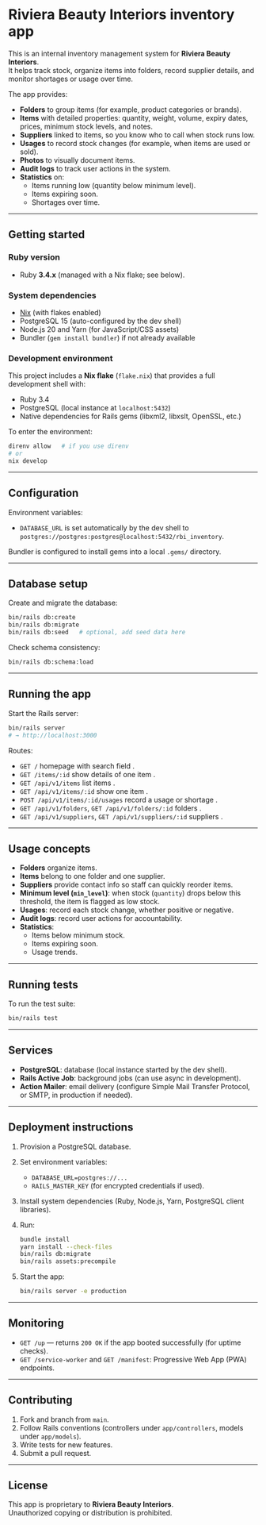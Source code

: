 # Riviera Beauty Interiors inventory app

This is an internal inventory management system for **Riviera Beauty
Interiors**.  
It helps track stock, organize items into folders, record supplier
details, and monitor shortages or usage over time.

The app provides:

- **Folders** to group items (for example, product categories or brands).
- **Items** with detailed properties: quantity, weight, volume, expiry
  dates, prices, minimum stock levels, and notes.
- **Suppliers** linked to items, so you know who to call when stock
  runs low.
- **Usages** to record stock changes (for example, when items are used or
  sold).
- **Photos** to visually document items.
- **Audit logs** to track user actions in the system.
- **Statistics** on:
  - Items running low (quantity below minimum level).
  - Items expiring soon.
  - Shortages over time.

---

## Getting started

### Ruby version

- Ruby **3.4.x** (managed with a Nix flake; see below).

### System dependencies

- [Nix](https://nixos.org/) (with flakes enabled)
- PostgreSQL 15 (auto-configured by the dev shell)
- Node.js 20 and Yarn (for JavaScript/CSS assets)
- Bundler (`gem install bundler`) if not already available

### Development environment

This project includes a **Nix flake** (`flake.nix`) that provides a full
development shell with:

- Ruby 3.4
- PostgreSQL (local instance at `localhost:5432`)
- Native dependencies for Rails gems (libxml2, libxslt, OpenSSL, etc.)

To enter the environment:

```bash
direnv allow   # if you use direnv
# or
nix develop
```

---

## Configuration

Environment variables:

- `DATABASE_URL` is set automatically by the dev shell to  
  `postgres://postgres:postgres@localhost:5432/rbi_inventory`.

Bundler is configured to install gems into a local `.gems/` directory.

---

## Database setup

Create and migrate the database:

```bash
bin/rails db:create
bin/rails db:migrate
bin/rails db:seed   # optional, add seed data here
```

Check schema consistency:

```bash
bin/rails db:schema:load
```

---

## Running the app

Start the Rails server:

```bash
bin/rails server
# → http://localhost:3000
```

Routes:

- `GET /` homepage with search field .
- `GET /items/:id` show details of one item .
- `GET /api/v1/items` list items .
- `GET /api/v1/items/:id` show one item .
- `POST /api/v1/items/:id/usages` record a usage or shortage .
- `GET /api/v1/folders`, `GET /api/v1/folders/:id` folders .
- `GET /api/v1/suppliers`, `GET /api/v1/suppliers/:id` suppliers .

---

## Usage concepts

- **Folders** organize items.
- **Items** belong to one folder and one supplier.
- **Suppliers** provide contact info so staff can quickly reorder
  items.
- **Minimum level (`min_level`)**: when stock (`quantity`) drops below
  this threshold, the item is flagged as low stock.
- **Usages**: record each stock change, whether positive or negative.
- **Audit logs**: record user actions for accountability.
- **Statistics**:
  - Items below minimum stock.
  - Items expiring soon.
  - Usage trends.

---

## Running tests

To run the test suite:

```bash
bin/rails test
```

---

## Services

- **PostgreSQL**: database (local instance started by the dev
  shell).
- **Rails Active Job**: background jobs (can use async in development).
- **Action Mailer**: email delivery (configure Simple Mail Transfer Protocol, or SMTP, in production if needed).

---

## Deployment instructions

1.  Provision a PostgreSQL database.
2.  Set environment variables:
    - `DATABASE_URL=postgres://...`
    - `RAILS_MASTER_KEY` (for encrypted credentials if used).
3.  Install system dependencies (Ruby, Node.js, Yarn, PostgreSQL client
    libraries).
4.  Run:

    ```bash
    bundle install
    yarn install --check-files
    bin/rails db:migrate
    bin/rails assets:precompile
    ```

5.  Start the app:

    ```bash
    bin/rails server -e production
    ```

---

## Monitoring

- `GET /up` — returns `200 OK` if the app booted successfully (for
  uptime checks).
- `GET /service-worker` and `GET /manifest`: Progressive Web App (PWA) endpoints.

---

## Contributing

1.  Fork and branch from `main`.
2.  Follow Rails conventions (controllers under `app/controllers`,
    models under `app/models`).
3.  Write tests for new features.
4.  Submit a pull request.

---

## License

This app is proprietary to **Riviera Beauty Interiors**.  
Unauthorized copying or distribution is prohibited.
